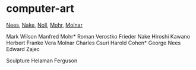 # computer-art

[Nees](https://en.wikipedia.org/wiki/Georg_Nees#Modern_generative_graphic_design),
[Nake](https://en.wikipedia.org/wiki/Frieder_Nake),
[Noll](https://en.wikipedia.org/wiki/A._Michael_Noll), 
[Mohr](https://en.wikipedia.org/wiki/Manfred_Mohr), [Molnar](https://en.wikipedia.org/wiki/Vera_Moln%C3%A1r)

Mark Wilson
Manfred Mohr*
Roman Verostko
Frieder Nake
Hiroshi Kawano
Herbert Franke
Vera Molnar
Charles Csuri
Harold Cohen*
George Nees
Edward Zajec

Sculpture
Helaman Ferguson
